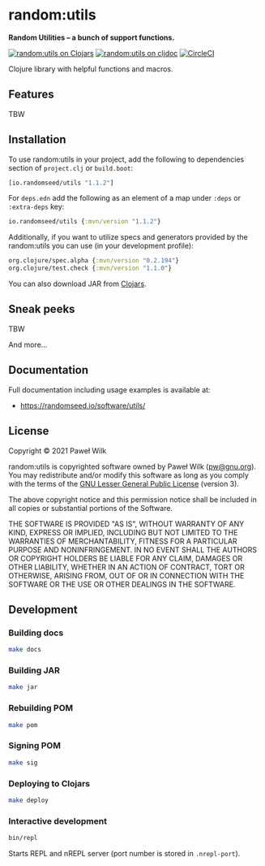 # random:utils

**Random Utilities – a bunch of support functions.**

[![random:utils on Clojars](https://img.shields.io/clojars/v/io.randomseed/utils.svg)](https://clojars.org/io.randomseed/utils)
[![random:utils on cljdoc](https://cljdoc.org/badge/io.randomseed/utils)](https://cljdoc.org/d/io.randomseed/utils/CURRENT)
[![CircleCI](https://circleci.com/gh/randomseed-io/utils.svg?style=svg)](https://circleci.com/gh/randomseed-io/utils)

Clojure library with helpful functions and macros.

## Features

TBW

## Installation

To use random:utils in your project, add the following to dependencies section of
`project.clj` or `build.boot`:

```clojure
[io.randomseed/utils "1.1.2"]
```

For `deps.edn` add the following as an element of a map under `:deps` or
`:extra-deps` key:

```clojure
io.randomseed/utils {:mvn/version "1.1.2"}
```

Additionally, if you want to utilize specs and generators provided by the random:utils
you can use (in your development profile):

```clojure
org.clojure/spec.alpha {:mvn/version "0.2.194"}
org.clojure/test.check {:mvn/version "1.1.0"}
```

You can also download JAR from [Clojars](https://clojars.org/io.randomseed/utils).

## Sneak peeks

TBW

And more…

## Documentation

Full documentation including usage examples is available at:

* https://randomseed.io/software/utils/

## License

Copyright © 2021 Paweł Wilk

random:utils is copyrighted software owned by Paweł Wilk (pw@gnu.org). You may
redistribute and/or modify this software as long as you comply with the terms of
the [GNU Lesser General Public License][LICENSE] (version 3).

The above copyright notice and this permission notice shall be included in all
copies or substantial portions of the Software.

THE SOFTWARE IS PROVIDED "AS IS", WITHOUT WARRANTY OF ANY KIND, EXPRESS OR
IMPLIED, INCLUDING BUT NOT LIMITED TO THE WARRANTIES OF MERCHANTABILITY, FITNESS
FOR A PARTICULAR PURPOSE AND NONINFRINGEMENT. IN NO EVENT SHALL THE AUTHORS OR
COPYRIGHT HOLDERS BE LIABLE FOR ANY CLAIM, DAMAGES OR OTHER LIABILITY, WHETHER
IN AN ACTION OF CONTRACT, TORT OR OTHERWISE, ARISING FROM, OUT OF OR IN
CONNECTION WITH THE SOFTWARE OR THE USE OR OTHER DEALINGS IN THE SOFTWARE.

## Development

### Building docs

```bash
make docs
```

### Building JAR

```bash
make jar
```

### Rebuilding POM

```bash
make pom
```

### Signing POM

```bash
make sig
```

### Deploying to Clojars

```bash
make deploy
```

### Interactive development

```bash
bin/repl
```

Starts REPL and nREPL server (port number is stored in `.nrepl-port`).

[LICENSE]:    https://github.com/randomseed-io/utils/blob/master/LICENSE

